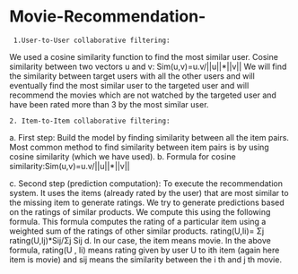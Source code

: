 # Movie-Recommendation-
     1.User-to-User collaborative filtering:

We used a cosine similarity function to find the most similar user.
Cosine similarity between two vectors u and v: Sim(u,v)=u.v/||u||*||v||
We will find the similarity between target users with all the other users and will eventually find
the most similar user to the targeted user and will recommend the movies which are not
watched by the targeted user and have been rated more than 3 by the most similar user.

    2. Item-to-Item collaborative filtering:
 a. First step: Build the model by finding similarity between all the item pairs. Most
       common method to find similarity between item pairs is by using cosine
       similarity (which we have used).
 b. Formula for cosine similarity:Sim(u,v)=u.v/||u||*||v||

 c. Second step (prediction computation): To execute the recommendation system.
       It uses the items (already rated by the user) that are most similar to the missing
       item to generate ratings. We try to generate predictions based on the ratings of
       similar products. We compute this using the following formula. This formula
       computes the rating of a particular item using a weighted sum of the ratings of
       other similar products.
       rating(U,Ii)= Σj rating(U,Ij)*Sij/Σj Sij
 d. In our case, the item means movie. In the above formula, rating(U , Ii) means
       rating given by user U to ith item 
       (again here item is movie) and sij means the
       similarity between the i
       th and j
       th movie.
